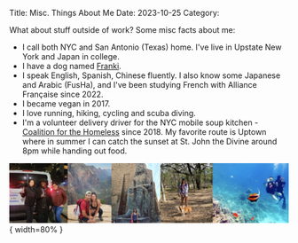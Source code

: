 Title: Misc. Things About Me
Date: 2023-10-25
Category:

What about stuff outside of work? Some misc facts about me:

- I call both NYC and San Antonio (Texas) home. I've live in Upstate New York and Japan in college.
- I have a dog named [Franki](https://www.instagram.com/franki_lowrider/).
- I speak English, Spanish, Chinese fluently. I also know some Japanese and Arabic (FusHa), and I've been studying French with Alliance Française since 2022.
- I became vegan in 2017.
- I love running, hiking, cycling and scuba diving.
- I'm a volunteer delivery driver for the NYC mobile soup kitchen - [Coalition for the Homeless](https://www.coalitionforthehomeless.org/) since 2018. My favorite route is Uptown where in summer I can catch the sunset at St. John the Divine around 8pm while handing out food.

![image](https://github.com/dazhaoniel/danielatwork.com/blob/master/output/theme/images/collage.png?raw=true){ width=80% }
